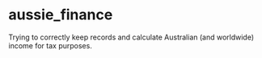 # aussie_finance
Trying to correctly keep records and calculate Australian (and worldwide) income for tax purposes.
